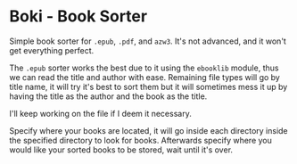 # Boki - Book Sorter
Simple book sorter for `.epub`, `.pdf`, and `azw3`. It's not advanced, and it won't get everything perfect.

The `.epub` sorter works the best due to it using the `ebooklib` module, thus we can read the title and author with ease.
Remaining file types will go by title name, it will try it's best to sort them but it will sometimes mess it up by having the title as the author and the book as the title.

I'll keep working on the file if I deem it necessary.

Specify where your books are located, it will go inside each directory inside the specified directory to look for books. Afterwards specify where you would like your sorted books to be stored, wait until it's over.
